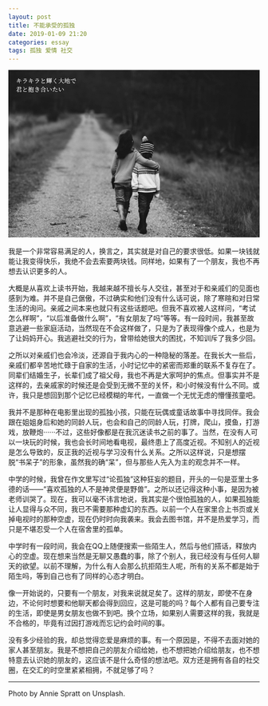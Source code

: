 ```yaml
---
layout: post
title: 不能承受的孤独
date: 2019-01-09 21:20
categories: essay
tags: 孤独 爱情 社交
---
```


![hug](/images/posts/hug.jpg)

我是一个非常容易满足的人，换言之，其实就是对自己的要求很低。如果一块钱就能让我变得快乐，我绝不会去索要两块钱。同样地，如果有了一个朋友，我也不再想去认识更多的人。

大概是从喜欢上读书开始，我越来越不擅长与人交往，甚至对于和亲戚们的见面也感到为难。并不是自己倨傲，不过确实和他们没有什么话可说，除了寒暄和对日常生活的询问。亲戚之间本来也就只有这些话题吧。但我不喜欢被人这样问，“考试怎么样啊”，“以后准备做什么啊”，“有女朋友了吗”等等。有一段时间，我甚至故意逃避一些家庭活动，当然现在不会这样做了，只是为了表现得像个成人，也是为了让妈妈开心。我逃避社交的行为，曾带给她很大的困扰，不知训斥了我多少回。

之所以对亲戚们也会冷淡，还源自于我内心的一种隐秘的落差。在我长大一些后，亲戚们都辛苦地忙碌于自家的生活，小时记忆中的紧密而郑重的联系不复存在了。同辈们结婚生子，长辈们成了祖父母，我也不再是大家呵护的焦点。但事实并不是这样的，去亲戚家的时候还是会受到无微不至的关怀，和小时候没有什么不同。或许，我只是想回到那个记忆已经模糊的年代，一直做一个无忧无虑的懵懂孩童吧。

我并不是那种在电影里出现的孤独小孩，只能在玩偶或童话故事中寻找同伴。我会跟在姐姐身后和她的同龄人玩，也会和自己的同龄人玩，打牌，爬山，摸鱼，打游戏，放鞭炮······不过，这些好像都是在我沉迷读书之前的事了。当然，在没有人可以一块玩的时候，我也会长时间地看电视，最终患上了高度近视。不知别人的近视是怎么导致的，反正我的近视与学习没有什么关系。之所以这样说，只是想摆脱“书呆子”的形象，虽然我的确“呆”，但与那些人先入为主的观念并不一样。

中学的时候，我曾在作文里写过“论孤独”这种狂妄的题目，开头的一句是亚里士多德的话——“喜欢孤独的人不是神灵便是野兽”。之所以还记得这种小事，是因为被老师训哭了。现在，我可以毫不讳言地说，我其实是个很怕孤独的人，如果孤独能让人显得与众不同，我已不需要那种虚幻的东西。以前一个人在家里合上书页或关掉电视时的那种空虚，现在仍时时向我袭来。我会去图书馆，并不是热爱学习，而只是不堪忍受一个人在宿舍里的孤单。

中学时有一段时间，我会在QQ上随便搜索一些陌生人，然后与他们搭话，释放内心的空虚。现在想来当然是无聊又愚蠢的事，除了个别人，我已经没有与任何人聊天的欲望。以前不理解，为什么有人会那么抗拒陌生人呢，所有的关系不都是始于陌生吗，等到自己也有了同样的心态才明白。

像一开始说的，只要有一个朋友，对我来说就足矣了。这样的朋友，即使不在身边，不论何时想要和他聊天都会得到回应，这是可能的吗？每个人都有自己要专注的生活，即使是男女朋友也做不到吧。换个立场，如果别人需要这样的我，我就是不合格的，毕竟有过因打游戏而忘记约会时间的事。

没有多少经验的我，却总觉得恋爱是麻烦的事。有一个原因是，不得不去面对她的家人甚至朋友。我是不想把自己的朋友介绍给她，也不想把她介绍给朋友，也不想特意去认识她的朋友的，这应该不是什么奇怪的想法吧。双方还是拥有各自的社交圈，在交汇的时空里紧紧相拥，不就足够了吗？

-----
Photo by Annie Spratt on Unsplash.